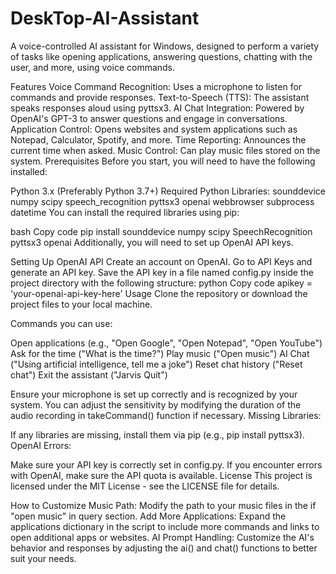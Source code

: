 ﻿# DeskTop-AI-Assistant

A voice-controlled AI assistant for Windows, designed to perform a variety of tasks like opening applications, answering questions, chatting with the user, and more, using voice commands.

Features
Voice Command Recognition: Uses a microphone to listen for commands and provide responses.
Text-to-Speech (TTS): The assistant speaks responses aloud using pyttsx3.
AI Chat Integration: Powered by OpenAI's GPT-3 to answer questions and engage in conversations.
Application Control: Opens websites and system applications such as Notepad, Calculator, Spotify, and more.
Time Reporting: Announces the current time when asked.
Music Control: Can play music files stored on the system.
Prerequisites
Before you start, you will need to have the following installed:

Python 3.x (Preferably Python 3.7+)
Required Python Libraries:
sounddevice
numpy
scipy
speech_recognition
pyttsx3
openai
webbrowser
subprocess
datetime
You can install the required libraries using pip:

bash
Copy code
pip install sounddevice numpy scipy SpeechRecognition pyttsx3 openai
Additionally, you will need to set up OpenAI API keys.

Setting Up OpenAI API
Create an account on OpenAI.
Go to API Keys and generate an API key.
Save the API key in a file named config.py inside the project directory with the following structure:
python
Copy code
apikey = 'your-openai-api-key-here'
Usage
Clone the repository or download the project files to your local machine.

Commands you can use:

Open applications (e.g., "Open Google", "Open Notepad", "Open YouTube")
Ask for the time ("What is the time?")
Play music ("Open music")
AI Chat ("Using artificial intelligence, tell me a joke")
Reset chat history ("Reset chat")
Exit the assistant ("Jarvis Quit")


Ensure your microphone is set up correctly and is recognized by your system.
You can adjust the sensitivity by modifying the duration of the audio recording in takeCommand() function if necessary.
Missing Libraries:

If any libraries are missing, install them via pip (e.g., pip install pyttsx3).
OpenAI Errors:

Make sure your API key is correctly set in config.py.
If you encounter errors with OpenAI, make sure the API quota is available.
License
This project is licensed under the MIT License - see the LICENSE file for details.

How to Customize
Music Path: Modify the path to your music files in the if "open music" in query section.
Add More Applications: Expand the applications dictionary in the script to include more commands and links to open additional apps or websites.
AI Prompt Handling: Customize the AI's behavior and responses by adjusting the ai() and chat() functions to better suit your needs.

